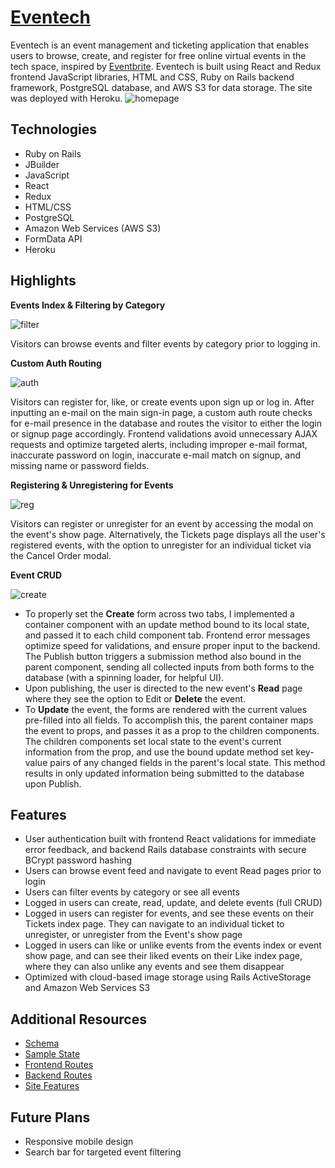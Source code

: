 
# [**Eventech**](https://eventech-hub.herokuapp.com/#/) 
Eventech is an event management and ticketing application that enables users to browse, create, and register for free online virtual events in the tech space, inspired by [Eventbrite](https://www.eventbrite.com). Eventech is built using React and Redux frontend JavaScript libraries, HTML and CSS, Ruby on Rails backend framework, PostgreSQL database, and AWS S3 for data storage. The site was deployed with Heroku.
![homepage](https://github.com/beccaburten/eventech/blob/master/app/assets/readme/splash.png)


## Technologies
- Ruby on Rails
- JBuilder
- JavaScript
- React
- Redux
- HTML/CSS
- PostgreSQL
- Amazon Web Services (AWS S3)
- FormData API
- Heroku

## Highlights

**Events Index & Filtering by Category**

![filter](https://github.com/beccaburten/eventech/blob/master/app/assets/readme/filter1.2MB.gif)

Visitors can browse events and filter events by category prior to logging in.

**Custom Auth Routing**

![auth](https://github.com/beccaburten/eventech/blob/master/app/assets/readme/signup1MB.gif)

Visitors can register for, like, or create events upon sign up or log in. After inputting an e-mail on the main sign-in page, a custom auth route checks for e-mail presence in the database and routes the visitor to either the login or signup page accordingly. Frontend validations avoid unnecessary AJAX requests and optimize targeted alerts, including improper e-mail format, inaccurate password on login, inaccurate e-mail match on signup, and missing name or password fields.  

**Registering & Unregistering for Events**

![reg](https://github.com/beccaburten/eventech/blob/master/app/assets/readme/register2MB.gif)

Visitors can register or unregister for an event by accessing the modal on the event's show page. Alternatively, the Tickets page displays all the user's registered events, with the option to unregister for an individual ticket via the Cancel Order modal. 

**Event CRUD**

![create](https://github.com/beccaburten/eventech/blob/master/app/assets/readme/create1.5MB.gif)

- To properly set the **Create** form across two tabs, I implemented a container component with an update method bound to its local state, and passed it to each child component tab. Frontend error messages optimize speed for validations, and ensure proper input to the backend. The Publish button triggers a submission method also bound in the parent component, sending all collected inputs from both forms to the database (with a spinning loader, for helpful UI). 
- Upon publishing, the user is directed to the new event's **Read** page where they see the option to Edit or **Delete** the event. 
- To **Update** the event, the forms are rendered with the current values pre-filled into all fields. To accomplish this, the parent container maps the event to props, and passes it as a prop to the children components. The children components set local state to the event's current information from the prop, and use the bound update method set key-value pairs of any changed fields in the parent's local state. This method results in only updated information being submitted to the database upon Publish. 

## Features
- User authentication built with frontend React validations for immediate error feedback, and backend Rails database constraints with secure BCrypt password hashing
- Users can browse event feed and navigate to event Read pages prior to login
- Users can filter events by category or see all events
- Logged in users can create, read, update, and delete events (full CRUD)
- Logged in users can register for events, and see these events on their Tickets index page. They can navigate to an individual ticket to unregister, or unregister from the Event's show page
- Logged in users can like or unlike events from the events index or event show page, and can see their liked events on their Like index page, where they can also unlike any events and see them disappear
- Optimized with cloud-based image storage using Rails ActiveStorage and Amazon Web Services S3

## Additional Resources
+ [Schema](schema)
+ [Sample State](sample-state)
+ [Frontend Routes](frontend-routes)
+ [Backend Routes](backend-routes)
+ [Site Features](site-features)

## Future Plans
- Responsive mobile design
- Search bar for targeted event filtering
